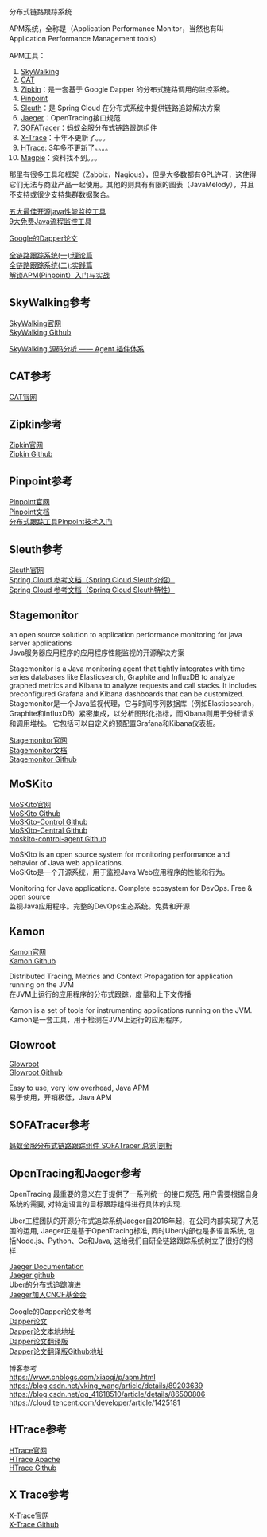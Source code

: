分布式链路跟踪系统  

APM系统，全称是（Application Performance Monitor，当然也有叫 Application Performance Management tools）  

APM工具：
1. [SkyWalking](#SkyWalking参考)  
2. [CAT](#CAT参考)  
3. [Zipkin](#Zipkin参考)：是一套基于 Google Dapper 的分布式链路调用的监控系统。  
4. [Pinpoint](#Pinpoint参考)  
5. [Sleuth](#Sleuth参考)：是 Spring Cloud 在分布式系统中提供链路追踪解决方案  
6. [Jaeger](#OpenTracing和Jaeger参考)：OpenTracing接口规范  
7. [SOFATracer](#SOFATracer参考)：蚂蚁金服分布式链路跟踪组件  
8. [X-Trace](#X-Trace参考)：十年不更新了。。。  
9. [HTrace](#HTrace参考): 3年多不更新了。。。。  
10. [Magpie](#)：资料找不到。。。  



那里有很多工具和框架（Zabbix，Nagious），但是大多数都有GPL许可，这使得它们无法与商业产品一起使用。其他的则具有有限的图表（JavaMelody），并且不支持或很少支持集群数据聚合。

[五大最佳开源java性能监控工具](https://www.cnblogs.com/wuchangsoft/p/9766488.html)  
[9大免费Java流程监控工具](https://developer.51cto.com/art/201906/598396.htm)  


[Google的Dapper论文](#Google的Dapper论文参考)


 
[全链路跟踪系统(一):理论篇](https://zhonghua.io/2017/10/14/hunter-1/)  
[全链路跟踪系统(二):实践篇](https://zhonghua.io/2017/11/19/hunter-2/)  
[解锁APM(Pinpoint）入门与实战](https://zhuanlan.zhihu.com/p/43599131)  


## SkyWalking参考   
[SkyWalking官网](https://skywalking.apache.org/)  
[SkyWalking Github](https://github.com/apache/skywalking)  


[SkyWalking 源码分析 —— Agent 插件体系](http://www.iocoder.cn/SkyWalking/agent-plugin-system/)



## CAT参考  
[CAT官网](https://github.com/dianping/cat)  




## Zipkin参考  
[Zipkin官网](https://zipkin.io/pages/quickstart)  
[Zipkin Github](https://github.com/openzipkin/zipkin)  




## Pinpoint参考  
[Pinpoint官网](https://github.com/naver/pinpoint)  
[Pinpoint文档](https://naver.github.io/pinpoint/)  
[分布式跟踪工具Pinpoint技术入门](http://www.herohuang.com/2017/03/01/apm-pinpoint/)  




## Sleuth参考  
[Sleuth官网](https://docs.spring.io/spring-cloud-sleuth/docs/current-SNAPSHOT/reference/html/)  
[Spring Cloud 参考文档（Spring Cloud Sleuth介绍）](https://segmentfault.com/a/1190000018986743)  
[Spring Cloud 参考文档（Spring Cloud Sleuth特性）](https://segmentfault.com/a/1190000019017973)  


## Stagemonitor
an open source solution to application performance monitoring for java server applications  
Java服务器应用程序的应用程序性能监视的开源解决方案

Stagemonitor is a Java monitoring agent that tightly integrates with time series databases like Elasticsearch, Graphite and InfluxDB to analyze graphed metrics and Kibana to analyze requests and call stacks. It includes preconfigured Grafana and Kibana dashboards that can be customized.  
Stagemonitor是一个Java监视代理，它与时间序列数据库（例如Elasticsearch，Graphite和InfluxDB）紧密集成，以分析图形化指标，而Kibana则用于分析请求和调用堆栈。 它包括可以自定义的预配置Grafana和Kibana仪表板。

[Stagemonitor官网](https://www.stagemonitor.org/)  
[Stagemonitor文档](https://github.com/stagemonitor/stagemonitor/wiki/Installation)  
[Stagemonitor Github](https://github.com/stagemonitor/stagemonitor)  






## MoSKito

[MoSKito官网](https://www.moskito.org/)  
[MoSKito Github](https://github.com/anotheria/moskito)  
[MoSKito-Control Github](https://github.com/anotheria/moskito-control)  
[MoSKito-Central Github](https://github.com/anotheria/moskito-central)  
[moskito-control-agent Github](https://github.com/anotheria/moskito-control-agent)  


MoSKito is an open source system for monitoring performance and behavior of Java web applications.  
MoSKito是一个开源系统，用于监视Java Web应用程序的性能和行为。

Monitoring for Java applications. Complete ecosystem for DevOps. Free & open source  
监视Java应用程序。完整的DevOps生态系统。免费和开源




## Kamon

[Kamon官网](https://kamon.io/)  
[Kamon Github](https://github.com/kamon-io/Kamon)  

Distributed Tracing, Metrics and Context Propagation for application running on the JVM  
在JVM上运行的应用程序的分布式跟踪，度量和上下文传播

Kamon is a set of tools for instrumenting applications running on the JVM.  
Kamon是一套工具，用于检测在JVM上运行的应用程序。 





## Glowroot

[Glowroot](https://glowroot.org/)  
[Glowroot Github](https://github.com/glowroot/glowroot)  


Easy to use, very low overhead, Java APM  
易于使用，开销极低，Java APM





## SOFATracer参考  
[蚂蚁金服分布式链路跟踪组件 SOFATracer 总览|剖析](https://www.sofastack.tech/blog/sofa-tracer-overview/) 




## OpenTracing和Jaeger参考  

OpenTracing 最重要的意义在于提供了一系列统一的接口规范, 用户需要根据自身系统的需要, 对特定语言的目标跟踪组件进行具体的实现. 

Uber工程团队的开源分布式追踪系统Jaeger自2016年起，在公司内部实现了大范围的运用, Jaeger正是基于OpenTracing标准, 同时Uber内部也是多语言系统, 包括Node.js、Python、Go和Java, 这给我们自研全链路跟踪系统树立了很好的榜样.

[Jaeger Documentation](https://www.jaegertracing.io/docs/1.19/)  
[Jaeger github](https://github.com/jaegertracing/jaeger)  
[Uber的分布式追踪演进](https://eng.uber.com/distributed-tracing/)  
[Jaeger加入CNCF基金会](https://www.cncf.io/blog/2017/09/13/cncf-hosts-jaeger/)  




Google的Dapper论文参考  
[Dapper论文](https://storage.googleapis.com/pub-tools-public-publication-data/pdf/36356.pdf)  
[Dapper论文本地地址](../../../Books/images/dapper分布式跟踪系统原文.pdf)  
[Dapper论文翻译版](https://bigbully.github.io/Dapper-translation/)  
[Dapper论文翻译版Github地址](https://github.com/bigbully/Dapper-translation)  

博客参考  
https://www.cnblogs.com/xiaoqi/p/apm.html  
https://blog.csdn.net/vking_wang/article/details/89203639  
https://blog.csdn.net/qq_41618510/article/details/86500806  
https://cloud.tencent.com/developer/article/1425181  




## HTrace参考  
[HTrace官网](http://htrace.org/)  
[HTrace Apache](http://incubator.apache.org/projects/htrace.html)  
[HTrace Github](https://github.com/apache/incubator-retired-htrace)  




## X Trace参考  
[X-Trace官网](http://www.x-trace.net/wiki/doku.php)  
[X-Trace Github](https://github.com/rfonseca/X-Trace)  





